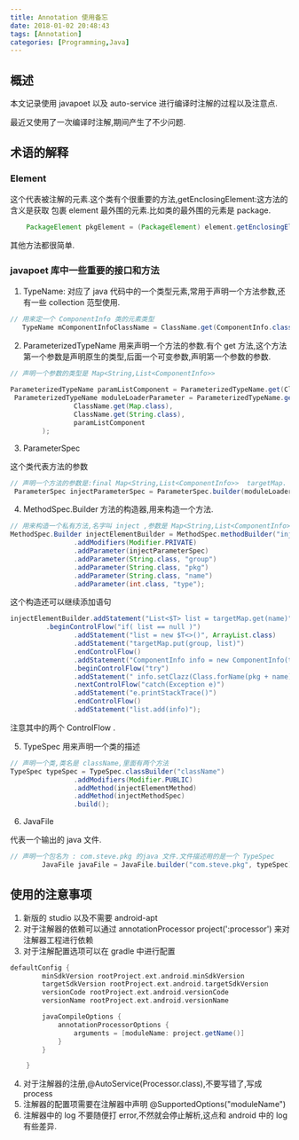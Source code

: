 ```yaml
---
title: Annotation 使用备忘
date: 2018-01-02 20:48:43
tags: [Annotation]
categories: [Programming,Java]
---
```

## 概述

本文记录使用 javapoet 以及 auto-service 进行编译时注解的过程以及注意点. 

<!-- more -->

最近又使用了一次编译时注解,期间产生了不少问题.


## 术语的解释

###  Element 
这个代表被注解的元素.这个类有个很重要的方法,getEnclosingElement:这方法的含义是获取 包裹 element 最外围的元素.比如类的最外围的元素是 package.
```java
    PackageElement pkgElement = (PackageElement) element.getEnclosingElement();
```
其他方法都很简单.

### javapoet 库中一些重要的接口和方法

1. TypeName: 对应了 java 代码中的一个类型元素,常用于声明一个方法参数,还有一些 collection 范型使用.
```java
// 用来定一个 ComponentInfo 类的元素类型
   TypeName mComponentInfoClassName = ClassName.get(ComponentInfo.class);
```

2. ParameterizedTypeName 用来声明一个方法的参数.有个 get 方法,这个方法第一个参数是声明原生的类型,后面一个可变参数,声明第一个参数的参数.
```java
// 声明一个参数的类型是 Map<String,List<ComponentInfo>>
 
ParameterizedTypeName paramListComponent = ParameterizedTypeName.get(ClassName.get(List.class), mComponentInfoClassName);
 ParameterizedTypeName moduleLoaderParameter = ParameterizedTypeName.get(
                ClassName.get(Map.class),
                ClassName.get(String.class),
                paramListComponent
        );
```

3. ParameterSpec

这个类代表方法的参数
```java
// 声明一个方法的参数是:final Map<String,List<ComponentInfo>>  targetMap.
 ParameterSpec injectParameterSpec = ParameterSpec.builder(moduleLoaderParameter, "targetMap", Modifier.FINAL).build();

```

4. MethodSpec.Builder
方法的构造器,用来构造一个方法.
```java
// 用来构造一个私有方法,名字叫 inject ,参数是 Map<String,List<ComponentInfo>>  targetMap,String group,String pkg,String name,int type
MethodSpec.Builder injectElementBuilder = MethodSpec.methodBuilder("inject")
                .addModifiers(Modifier.PRIVATE)
                .addParameter(injectParameterSpec)
                .addParameter(String.class, "group")
                .addParameter(String.class, "pkg")
                .addParameter(String.class, "name")
                .addParameter(int.class, "type");
```

这个构造还可以继续添加语句

```java
injectElementBuilder.addStatement("List<$T> list = targetMap.get(name)", ComponentInfo.class)
		 .beginControlFlow("if( list == null )")
                .addStatement("list = new $T<>()", ArrayList.class)
                .addStatement("targetMap.put(group, list)")
                .endControlFlow()
                .addStatement("ComponentInfo info = new ComponentInfo(type, group, pkg, name)")
                .beginControlFlow("try")
                .addStatement(" info.setClazz(Class.forName(pkg + name))")
                .nextControlFlow("catch(Exception e)")
                .addStatement("e.printStackTrace()")
                .endControlFlow()
                .addStatement("list.add(info)");
```

注意其中的两个 ControlFlow .



5. TypeSpec
用来声明一个类的描述
```java
// 声明一个类,类名是 className,里面有两个方法
TypeSpec typeSpec = TypeSpec.classBuilder("className")
                .addModifiers(Modifier.PUBLIC)
                .addMethod(injectElementMethod)
                .addMethod(injectMethodSpec)
                .build();
```


6. JavaFile

代表一个输出的 java 文件.
```java
// 声明一个包名为 : com.steve.pkg 的java 文件.文件描述用的是一个 TypeSpec 
        JavaFile javaFile = JavaFile.builder("com.steve.pkg", typeSpec).build();

```




## 使用的注意事项
1. 新版的 studio 以及不需要 android-apt
2. 对于注解器的依赖可以通过 annotationProcessor project(':processor') 来对注解器工程进行依赖
3. 对于注解配置选项可以在 gradle 中进行配置

```groovy
defaultConfig {
        minSdkVersion rootProject.ext.android.minSdkVersion
        targetSdkVersion rootProject.ext.android.targetSdkVersion
        versionCode rootProject.ext.android.versionCode
        versionName rootProject.ext.android.versionName

        javaCompileOptions {
            annotationProcessorOptions {
                arguments = [moduleName: project.getName()]
            }
        }

    }
```

4. 对于注解器的注册,@AutoService(Processor.class),不要写错了,写成 process
5. 注解器的配置项需要在注解器中声明 @SupportedOptions("moduleName")
6. 注解器中的 log 不要随便打 error,不然就会停止解析,这点和 android 中的 log 有些差异.







